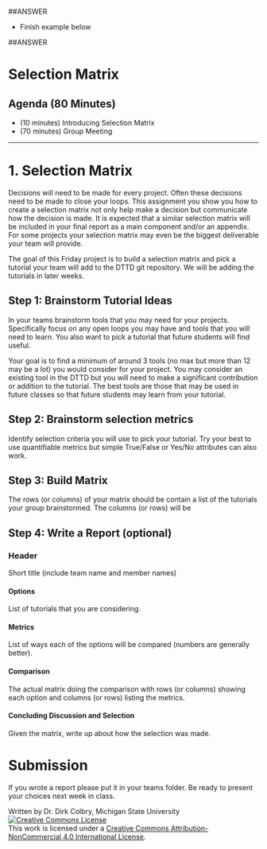##ANSWER

- Finish example below

##ANSWER

# Selection Matrix



## Agenda (80 Minutes)

- (10 minutes) Introducing Selection Matrix
- (70 minutes) Group Meeting


---

# 1. Selection Matrix

Decisions will need to be made for every project.  Often these decisions need to be made to close your loops.  This assignment you show you how to create a selection matrix not only help make a decision but communicate how the decision is made.  It is expected that a similar selection matrix will be included in your final report as a main component and/or an appendix.   For some projects your selection matrix may even be the biggest deliverable your team will provide.  

The goal of this Friday project is to build a selection matrix and pick a tutorial your team will add to the DTTD git repository.  We will be adding the tutorials in later weeks. 

## Step 1: Brainstorm Tutorial Ideas

In your teams brainstorm tools that you may need for your projects.  Specifically focus on any open loops you may have and tools that you will need to learn. You also want to pick a tutorial that future students will find useful. 

Your goal is to find a minimum of around 3 tools (no max but more than 12 may be a lot) you would consider for your project.  You may consider an existing tool in the DTTD but you will need to make a significant contribution or addition to the tutorial. The best tools are those that may be used in future classes so that future students may learn from your tutorial. 


## Step 2: Brainstorm selection metrics

Identify selection criteria you will use to pick your tutorial.  Try your best to use quantifiable metrics but simple True/False or Yes/No attributes can also work.  

## Step 3: Build Matrix

The rows (or columns) of your matrix should be contain a list of the tutorials your group brainstormed. The columns (or rows) will be 

## Step 4: Write a Report (optional)

### Header
Short title (include team name and member names)  

#### Options
List of tutorials that you are considering. 

#### Metrics 
List of ways each of the options will be compared (numbers are generally better). 

#### Comparison
The actual matrix doing the comparison with rows (or columns) showing each option and columns (or rows) listing the metrics.  

#### Concluding Discussion and Selection
Given the matrix, write up about how the selection was made. 


# Submission

If you wrote a report please put it in your teams folder. Be ready to present your choices next week in class.

Written by Dr. Dirk Colbry, Michigan State University
<a rel="license" href="http://creativecommons.org/licenses/by-nc/4.0/"><img alt="Creative Commons License" style="border-width:0" src="https://i.creativecommons.org/l/by-nc/4.0/88x31.png" /></a><br />This work is licensed under a <a rel="license" href="http://creativecommons.org/licenses/by-nc/4.0/">Creative Commons Attribution-NonCommercial 4.0 International License</a>.

